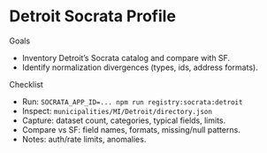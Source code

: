 # Detroit Socrata Profile

Goals
- Inventory Detroit’s Socrata catalog and compare with SF.
- Identify normalization divergences (types, ids, address formats).

Checklist
- Run: `SOCRATA_APP_ID=... npm run registry:socrata:detroit`
- Inspect: `municipalities/MI/Detroit/directory.json`
- Capture: dataset count, categories, typical fields, limits.
- Compare vs SF: field names, formats, missing/null patterns.
- Notes: auth/rate limits, anomalies.
